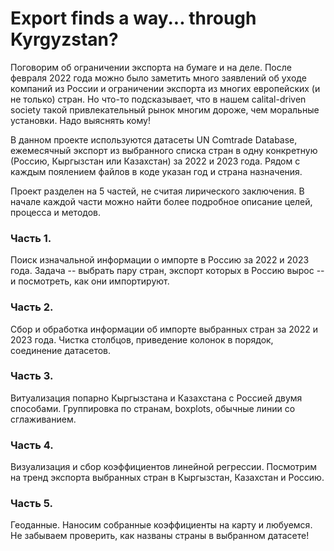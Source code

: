 # Export finds a way... through Kyrgyzstan?
Поговорим об ограничении экспорта на бумаге и на деле. После февраля 2022 года можно было заметить много заявлений об уходе компаний из России и ограничении экспорта из многих европейских (и не только) стран. Но что-то подсказывает, что в нашем calital-driven society такой привлекательный рынок многим дороже, чем моральные установки. Надо выяснять кому!

В данном проекте используются датасеты UN Comtrade Database, ежемесячный экспорт из выбранного списка стран в одну конкретную (Россию, Кыргызстан или Казахстан) за 2022 и 2023 года. Рядом с каждым поялением файлов в коде указан год и страна назначения. 

Проект разделен на 5 частей, не считая лирического заключения. В начале каждой части можно найти более подробное описание целей, процесса и методов.
### Часть 1. 
Поиск изначальной информации о импорте в Россию за 2022 и 2023 года. Задача -- выбрать пару стран, экспорт которых в Россию вырос -- и посмотреть, как они импортируют.
### Часть 2. 
Сбор и обработка информации об импорте выбранных стран за 2022 и 2023 года. Чистка столбцов, приведение колонок в порядок, соединение датасетов.
### Часть 3.
Витуализация попарно Кыргызстана и Казахстана с Россией двумя способами. Группировка по странам, boxplots, обычные линии со сглаживанием.
### Часть 4.
Визуализация и сбор коэффициентов линейной регрессии. Посмотрим на тренд экспорта выбранных стран в Кыргызстан, Казахстан и Россию.
### Часть 5.
Геоданные. Наносим собранные коэффициенты на карту и любуемся. Не забываем проверить, как названы страны в выбранном датасете!

